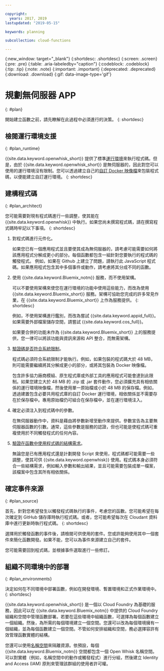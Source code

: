 ```yaml
---

copyright:
  years: 2017, 2019
lastupdated: "2019-05-15"

keywords: planning

subcollection: cloud-functions

---
```


{:new_window: target="_blank"}
{:shortdesc: .shortdesc}
{:screen: .screen}
{:pre: .pre}
{:table: .aria-labeledby="caption"}
{:codeblock: .codeblock}
{:tip: .tip}
{:note: .note}
{:important: .important}
{:deprecated: .deprecated}
{:download: .download}
{:gif: data-image-type='gif'}

# 規劃無伺服器 APP
{: #plan}

開始建立函數之前，請先瞭解在此過程中必須進行的決策。
{: shortdesc}

## 檢閱運行環境支援
{: #plan_runtime}

{{site.data.keyword.openwhisk_short}} 提供了標準[運行環境](/docs/openwhisk?topic=cloud-functions-runtimes#runtimes)來執行程式碼。但是，由於 {{site.data.keyword.openwhisk_short}} 是無伺服器的，因此對您可以使用的運行環境沒有限制。您可以透過建立自己的[自訂 Docker 映像檔](/docs/openwhisk?topic=cloud-functions-actions#actions-docker)來包裝程式碼，以便能建立自訂運行環境。
{: shortdesc}



## 建構程式碼
{: #plan_architect}

您可能需要對現有程式碼進行一些調整，使其能在 {{site.data.keyword.openwhisk}} 中執行。如果您尚未撰寫程式碼，請在撰寫程式碼時牢記以下事項。
{: shortdesc}

1. 對程式碼進行元件化。

    如果您已有一個應用程式並且要使其成為無伺服器的，請考慮可能需要如何將該應用程式分解成更小的部分。每個函數都包含一組針對您要執行的程式碼的觸發程式。 例如，如果在 Github 上建立了問題，請執行此 JavaScript 程式碼。如果應用程式包含其中多個事件或動作，請考慮將其分成不同的函數。

2. 使用 {{site.data.keyword.Bluemix_notm}} 服務，而不使用架構。

    可以不要使用架構來使您在運行環境的功能中使用這些能力，而改為使用 {{site.data.keyword.Bluemix_short}} 服務。架構可協助您完成的許多常見作業，在 {{site.data.keyword.Bluemix_short}} 上作為服務提供。
    {: shortdesc}

    例如，不使用架構進行鑑別，而改為嘗試 {{site.data.keyword.appid_full}}。如果需要外部檔案儲存空間，請嘗試 {{site.data.keyword.cos_full}}。

    如果要合併的功能未作為 {{site.data.keyword.Bluemix_short}} 上的服務提供，您一律可以將該功能與資訊來源和 API 整合，而無需架構。

3. [驗證碼是否符合系統限制](/docs/openwhisk?topic=cloud-functions-limits#limits_syslimits)。

    程式碼必須符合系統限制才能執行。例如，如果包裝的程式碼大於 48 MB，則可能需要繼續將其分解成更小的部分，或將其包裝為 Docker 映像檔。

    包含許多協力廠商模組、原生程式庫或外部工具的應用程式可能會達到此限制。如果您建立大於 48 MB 的 .zip 或 .jar 套件動作，您必須擴充具有相依關係的運行環境映像檔，然後使用單一原始檔或小於 48 MB 的保存檔。例如，透過建置包含必要共用程式庫的自訂 Docker 運行環境，相依關係並不需要存在於保存檔中。專用原始檔仍可組合在保存檔中，並在運行環境注入。

4. 確定必須注入到程式碼中的參數。

    在無伺服器動作中，資料是藉由將參數新增至動作來提供。參數宣告為主要無伺服器函數的引數。通常，這些參數是服務的認證，但也可能是使程式碼可重複使用於不同觸發程式的任何內容。

5. [驗證在函數中使用程式碼的結構需求](/docs/openwhisk?topic=cloud-functions-prep)。

    無論您是已有應用程式還是計劃開發 Script 來使用，程式碼都可能需要一些調整，使其可供 {{site.data.keyword.openwhisk}} 使用。程式碼本身必須符合一些結構需求，例如輸入參數和輸出結果，並且可能需要包裝成單一檔案，該檔案中包含其所有相依關係。







## 確定事件來源
{: #plan_source}

首先，針對您希望發生以觸發程式碼執行的事件，考慮您的函數。您可能希望在每次確定到 GitHub 儲存庫時執行程式碼。或者，您可能希望每次在 Cloudant 資料庫中進行更新時執行程式碼。
{: shortdesc}

選擇用於觸發函數的事件後，請檢閱可供使用的套件。您或許能夠使用其中一個套件來簡化函數開發。如果不能，您可以為事件來源建立自己的套件。

您可能需要回到程式碼，並根據事件選取進行一些修訂。


## 組織不同環境中的部署
{: #plan_environments}

決定如何在不同環境中部署函數，例如在開發環境、暫置環境和正式作業環境中。
{: shortdesc}

{{site.data.keyword.openwhisk_short}} 是一個以 Cloud Foundry 為基礎的服務，因此可以在 {{site.data.keyword.Bluemix_notm}} 中提供的 Cloud Foundry 組織和空間中管理函數部署。若要在這些環境中組織函數，可選擇為每個函數建立一個組織。然後，為所需的每個環境建立一個空間。您還可以改為每個環境擁有一個組織，並為每個函數建立一個空間。不管如何安排組織和空間，務必選擇容許有效管理函數實體的結構。

您還可以使用[名稱空間](/docs/openwhisk?topic=cloud-functions-namespaces)來隔離資源。依預設，每個 {{site.data.keyword.Bluemix_notm}} 空間都包含一個 Open Whisk 名稱空間。可以對實體（例如，名稱空間中的動作或觸發程式）進行分組，然後建立 Identity and Access (IAM) 原則來管理該群組的使用者許可權。



